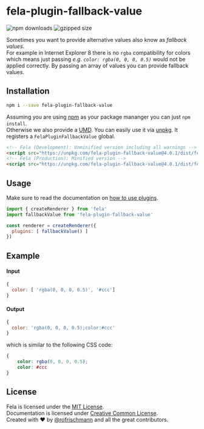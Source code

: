 # fela-plugin-fallback-value


<img alt="npm downloads" src="https://img.shields.io/npm/dm/fela-plugin-fallback-value.svg">
<img alt="gzipped size" src="https://img.shields.io/badge/gzipped-0.89kb-brightgreen.svg">

Sometimes you want to provide alternative values also know as *fallback values*. <br>
For example in Internet Explorer 8 there is no `rgba` compatibility for colors which means just passing *e.g. `color: rgba(0, 0, 0, 0.5)`* would not be applied correctly.
By passing an array of values you can provide fallback values.

## Installation
```sh
npm i --save fela-plugin-fallback-value
```
Assuming you are using [npm](https://www.npmjs.com) as your package mananger you can just `npm install`.<br>
Otherwise we also provide a [UMD](https://github.com/umdjs/umd). You can easily use it via [unpkg](https://unpkg.com/). It registers a `FelaPluginFallbackValue` global.
```HTML
<!-- Fela (Development): Unminified version including all warnings -->
<script src="https://unpkg.com/fela-plugin-fallback-value@4.0.1/dist/fela-plugin-fallback-value.js"></script>
<!-- Fela (Production): Minified version -->
<script src="https://unpkg.com/fela-plugin-fallback-value@4.0.1/dist/fela-plugin-fallback-value.min.js"></script>
```

## Usage
Make sure to read the documentation on [how to use plugins](http://fela.js.org/docs/advanced/Plugins.html).

```javascript
import { createRenderer } from 'fela'
import fallbackValue from 'fela-plugin-fallback-value'

const renderer = createRenderer({
  plugins: [ fallbackValue() ]
})
```

## Example

#### Input
```javascript
{
  color: [ 'rgba(0, 0, 0, 0.5)', '#ccc']
}
```
#### Output
```javascript
{
  color: 'rgba(0, 0, 0, 0.5);color:#ccc'
}
```
which is similar to the following CSS code:
```CSS
{
	color: rgba(0, 0, 0, 0.5);
	color: #ccc
}
```

## License
Fela is licensed under the [MIT License](http://opensource.org/licenses/MIT).<br>
Documentation is licensed under [Creative Common License](http://creativecommons.org/licenses/by/4.0/).<br>
Created with ♥ by [@rofrischmann](http://rofrischmann.de) and all the great contributors.
